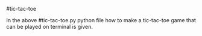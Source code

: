 #tic-tac-toe

In the above #tic-tac-toe.py python file how to make a tic-tac-toe game that can be played on terminal is given.
